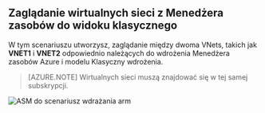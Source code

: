 ## <a name="peering-virtual-networks-from-rm-to-classic"></a>Zaglądanie wirtualnych sieci z Menedżera zasobów do widoku klasycznego

W tym scenariuszu utworzysz, zaglądanie między dwoma VNets, takich jak **VNET1** i **VNET2** odpowiednio należących do wdrożenia Menedżera zasobów Azure i modelu Klasyczny wdrożenia.

> [AZURE.NOTE] Wirtualnych sieci muszą znajdować się w tej samej subskrypcji.

![ASM do scenariusz wdrażania arm](./media/virtual-networks-create-vnetpeering-scenario-asmtoarm-include/figure01.PNG)
